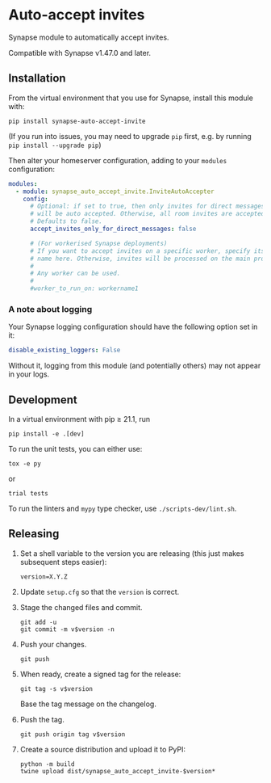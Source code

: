 # Auto-accept invites

Synapse module to automatically accept invites.

Compatible with Synapse v1.47.0 and later.

## Installation

From the virtual environment that you use for Synapse, install this module with:
```shell
pip install synapse-auto-accept-invite
```
(If you run into issues, you may need to upgrade `pip` first, e.g. by running
`pip install --upgrade pip`)

Then alter your homeserver configuration, adding to your `modules` configuration:
```yaml
modules:
  - module: synapse_auto_accept_invite.InviteAutoAccepter
    config:
      # Optional: if set to true, then only invites for direct messages (1:1 rooms)
      # will be auto accepted. Otherwise, all room invites are accepted.
      # Defaults to false.
      accept_invites_only_for_direct_messages: false

      # (For workerised Synapse deployments)
      # If you want to accept invites on a specific worker, specify its instance
      # name here. Otherwise, invites will be processed on the main process.
      #
      # Any worker can be used.
      #
      #worker_to_run_on: workername1
```


### A note about logging

Your Synapse logging configuration should have the following option set in it:

```yaml
disable_existing_loggers: False
```

Without it, logging from this module (and potentially others) may not appear in your logs.


## Development

In a virtual environment with pip ≥ 21.1, run
```shell
pip install -e .[dev]
```

To run the unit tests, you can either use:
```shell
tox -e py
```
or
```shell
trial tests
```

To run the linters and `mypy` type checker, use `./scripts-dev/lint.sh`.


## Releasing

 1. Set a shell variable to the version you are releasing (this just makes
    subsequent steps easier):
    ```shell
    version=X.Y.Z
    ```

 2. Update `setup.cfg` so that the `version` is correct.

 3. Stage the changed files and commit.
    ```shell
    git add -u
    git commit -m v$version -n
    ```

 4. Push your changes.
    ```shell
    git push
    ```

 5. When ready, create a signed tag for the release:
    ```shell
    git tag -s v$version
    ```
    Base the tag message on the changelog.

 6. Push the tag.
    ```shell
    git push origin tag v$version
    ```

 7. Create a source distribution and upload it to PyPI:
    ```shell
    python -m build
    twine upload dist/synapse_auto_accept_invite-$version*
    ```
